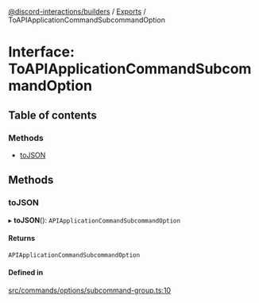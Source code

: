 [@discord-interactions/builders](../README.md) / [Exports](../modules.md) / ToAPIApplicationCommandSubcommandOption

# Interface: ToAPIApplicationCommandSubcommandOption

## Table of contents

### Methods

- [toJSON](ToAPIApplicationCommandSubcommandOption.md#tojson)

## Methods

### toJSON

▸ **toJSON**(): `APIApplicationCommandSubcommandOption`

#### Returns

`APIApplicationCommandSubcommandOption`

#### Defined in

[src/commands/options/subcommand-group.ts:10](https://github.com/ssMMiles/interactions.ts/blob/df1cc9e/packages/builders/src/commands/options/subcommand-group.ts#L10)
